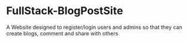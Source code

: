 # FullStack-BlogPostSite
A Website designed to register/login users and admins so that they can create blogs, comment and share with others
